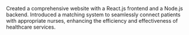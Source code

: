 Created a comprehensive website with a React.js frontend and a Node.js backend. 
Introduced a matching system to seamlessly connect patients with appropriate nurses, enhancing the efficiency and effectiveness of healthcare services.
